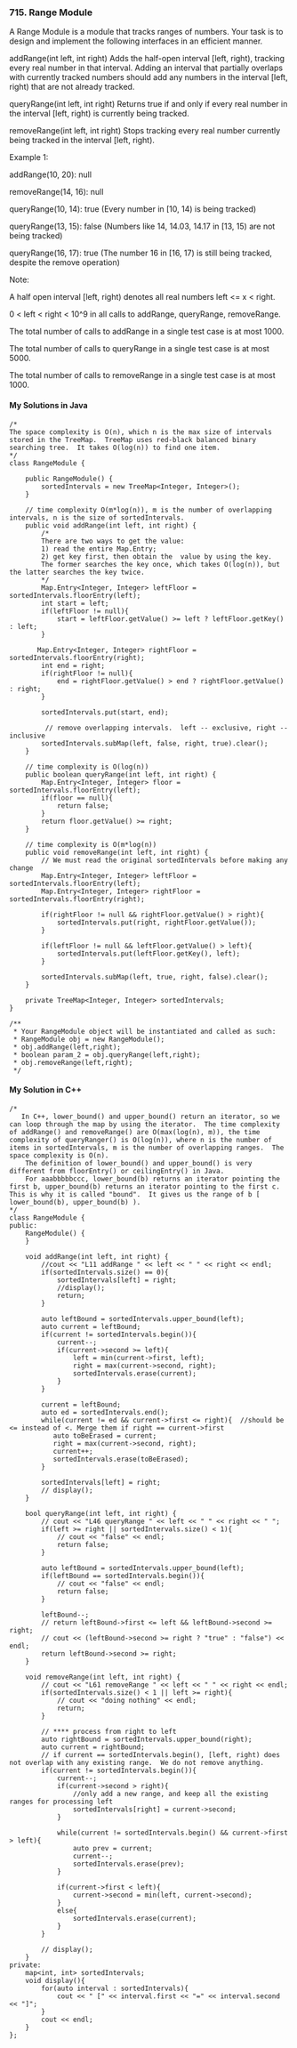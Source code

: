 ### 715. Range Module
A Range Module is a module that tracks ranges of numbers. Your task is to design and implement the following interfaces in an efficient manner.

addRange(int left, int right) Adds the half-open interval [left, right), tracking every real number in that interval. Adding an interval that partially overlaps with currently tracked numbers should add any numbers in the interval [left, right) that are not already tracked.

queryRange(int left, int right) Returns true if and only if every real number in the interval [left, right) is currently being tracked.

removeRange(int left, int right) Stops tracking every real number currently being tracked in the interval [left, right).

Example 1:

addRange(10, 20): null

removeRange(14, 16): null

queryRange(10, 14): true (Every number in [10, 14) is being tracked)

queryRange(13, 15): false (Numbers like 14, 14.03, 14.17 in [13, 15) are not being tracked)

queryRange(16, 17): true (The number 16 in [16, 17) is still being tracked, despite the remove operation)

Note:

A half open interval [left, right) denotes all real numbers left <= x < right.

0 < left < right < 10^9 in all calls to addRange, queryRange, removeRange.

The total number of calls to addRange in a single test case is at most 1000.

The total number of calls to queryRange in a single test case is at most 5000.

The total number of calls to removeRange in a single test case is at most 1000.


#### My Solutions in Java
```
/* 
The space complexity is O(n), which n is the max size of intervals stored in the TreeMap.  TreeMap uses red-black balanced binary searching tree.  It takes O(log(n)) to find one item.
*/
class RangeModule {

    public RangeModule() {
        sortedIntervals = new TreeMap<Integer, Integer>();
    }
    
    // time complexity O(m*log(n)), m is the number of overlapping intervals, n is the size of sortedIntervals.
    public void addRange(int left, int right) {
        /* 
        There are two ways to get the value:
        1) read the entire Map.Entry;
        2) get key first, then obtain the  value by using the key.
        The former searches the key once, which takes O(log(n)), but the latter searches the key twice.
        */
        Map.Entry<Integer, Integer> leftFloor = sortedIntervals.floorEntry(left);  
        int start = left;
        if(leftFloor != null){
            start = leftFloor.getValue() >= left ? leftFloor.getKey() : left;
        }
        
       Map.Entry<Integer, Integer> rightFloor = sortedIntervals.floorEntry(right);
        int end = right;
        if(rightFloor != null){
            end = rightFloor.getValue() > end ? rightFloor.getValue() : right;
        }
         
        sortedIntervals.put(start, end);
        
         // remove overlapping intervals.  left -- exclusive, right -- inclusive
        sortedIntervals.subMap(left, false, right, true).clear();
    }
    
    // time complexity is O(log(n))
    public boolean queryRange(int left, int right) {
        Map.Entry<Integer, Integer> floor = sortedIntervals.floorEntry(left);
        if(floor == null){
            return false;
        }
        return floor.getValue() >= right;
    }
    
    // time complexity is O(m*log(n))
    public void removeRange(int left, int right) {
        // We must read the original sortedIntervals before making any change
        Map.Entry<Integer, Integer> leftFloor = sortedIntervals.floorEntry(left);
        Map.Entry<Integer, Integer> rightFloor = sortedIntervals.floorEntry(right);
        
        if(rightFloor != null && rightFloor.getValue() > right){
            sortedIntervals.put(right, rightFloor.getValue());
        }
        
        if(leftFloor != null && leftFloor.getValue() > left){
            sortedIntervals.put(leftFloor.getKey(), left);
        }
        
        sortedIntervals.subMap(left, true, right, false).clear();
    }
    
    private TreeMap<Integer, Integer> sortedIntervals;
}

/**
 * Your RangeModule object will be instantiated and called as such:
 * RangeModule obj = new RangeModule();
 * obj.addRange(left,right);
 * boolean param_2 = obj.queryRange(left,right);
 * obj.removeRange(left,right);
 */
```


#### My Solution in C++
```
/*
   In C++, lower_bound() and upper_bound() return an iterator, so we can loop through the map by using the iterator.  The time complexity of addRange() and removeRange() are O(max(log(n), m)), the time complexity of queryRanger() is O(log(n)), where n is the number of items in sortedIntervals, m is the number of overlapping ranges.  The space complexity is O(n).
    The definition of lower_bound() and upper_bound() is very different from floorEntry() or ceilingEntry() in Java.
    For aaabbbbbccc, lower_bound(b) returns an iterator pointing the first b, upper_bound(b) returns an iterator pointing to the first c.  This is why it is called "bound".  It gives us the range of b [ lower_bound(b), upper_bound(b) ).
*/
class RangeModule {
public:
    RangeModule() {
    }

    void addRange(int left, int right) {
        //cout << "L11 addRange " << left << " " << right << endl;
        if(sortedIntervals.size() == 0){
            sortedIntervals[left] = right;
            //display();
            return;
        }
        
        auto leftBound = sortedIntervals.upper_bound(left);
        auto current = leftBound;
        if(current != sortedIntervals.begin()){
            current--;
            if(current->second >= left){
                left = min(current->first, left);
                right = max(current->second, right);
                sortedIntervals.erase(current);
            }
        }
        
        current = leftBound;
        auto ed = sortedIntervals.end();
        while(current != ed && current->first <= right){  //should be <= instead of <. Merge them if right == current->first
           auto toBeErased = current;
           right = max(current->second, right);
           current++;
           sortedIntervals.erase(toBeErased);
        }
        
        sortedIntervals[left] = right;
        // display();
    }
    
    bool queryRange(int left, int right) {
        // cout << "L46 queryRange " << left << " " << right << " ";
        if(left >= right || sortedIntervals.size() < 1){
            // cout << "false" << endl;
            return false;
        }
        
        auto leftBound = sortedIntervals.upper_bound(left);
        if(leftBound == sortedIntervals.begin()){
            // cout << "false" << endl;
            return false;
        }
        
        leftBound--;
        // return leftBound->first <= left && leftBound->second >= right;
        // cout << (leftBound->second >= right ? "true" : "false") << endl;
        return leftBound->second >= right;
    }
    
    void removeRange(int left, int right) {
        // cout << "L61 removeRange " << left << " " << right << endl;
        if(sortedIntervals.size() < 1 || left >= right){
            // cout << "doing nothing" << endl;
            return;
        }
        
        // **** process from right to left
        auto rightBound = sortedIntervals.upper_bound(right);
        auto current = rightBound;
        // if current == sortedIntervals.begin(), [left, right) does not overlap with any existing range.  We do not remove anything.
        if(current != sortedIntervals.begin()){  
            current--;
            if(current->second > right){
                //only add a new range, and keep all the existing ranges for processing left
                sortedIntervals[right] = current->second;  
            }
            
            while(current != sortedIntervals.begin() && current->first > left){
                auto prev = current;
                current--;
                sortedIntervals.erase(prev);
            }
            
            if(current->first < left){
                current->second = min(left, current->second);
            }
            else{
                sortedIntervals.erase(current);
            }
        }
         
        // display();
    }
private:
    map<int, int> sortedIntervals;
    void display(){
        for(auto interval : sortedIntervals){
            cout << " [" << interval.first << "=" << interval.second << "]";
        }
        cout << endl;
    }
};
```
